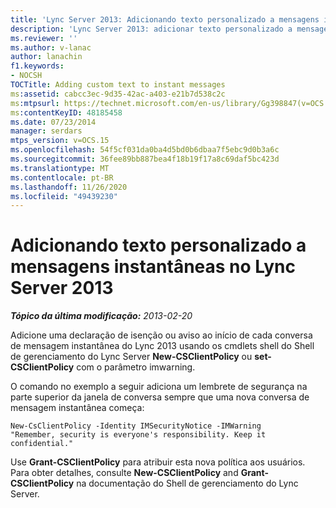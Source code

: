 ```yaml
---
title: 'Lync Server 2013: Adicionando texto personalizado a mensagens instantâneas'
description: 'Lync Server 2013: adicionar texto personalizado a mensagens instantâneas.'
ms.reviewer: ''
ms.author: v-lanac
author: lanachin
f1.keywords:
- NOCSH
TOCTitle: Adding custom text to instant messages
ms:assetid: cabcc3ec-9d35-42ac-a403-e21b7d538c2c
ms:mtpsurl: https://technet.microsoft.com/en-us/library/Gg398847(v=OCS.15)
ms:contentKeyID: 48185458
ms.date: 07/23/2014
manager: serdars
mtps_version: v=OCS.15
ms.openlocfilehash: 54f5cf031da0ba4d5bd0b6dbaa7f5ebc9d0b3a6c
ms.sourcegitcommit: 36fee89bb887bea4f18b19f17a8c69daf5bc423d
ms.translationtype: MT
ms.contentlocale: pt-BR
ms.lasthandoff: 11/26/2020
ms.locfileid: "49439230"
---
```

# <a name="adding-custom-text-to-instant-messages-in-lync-server-2013"></a>Adicionando texto personalizado a mensagens instantâneas no Lync Server 2013

<div data-xmlns="http://www.w3.org/1999/xhtml">

<div class="topic" data-xmlns="http://www.w3.org/1999/xhtml" data-msxsl="urn:schemas-microsoft-com:xslt" data-cs="https://msdn.microsoft.com/">

<div data-asp="https://msdn2.microsoft.com/asp">



</div>

<div id="mainSection">

<div id="mainBody">

<span> </span>

_**Tópico da última modificação:** 2013-02-20_

Adicione uma declaração de isenção ou aviso ao início de cada conversa de mensagem instantânea do Lync 2013 usando os cmdlets shell do Shell de gerenciamento do Lync Server **New-CSClientPolicy** ou **set-CSClientPolicy** com o parâmetro imwarning.

O comando no exemplo a seguir adiciona um lembrete de segurança na parte superior da janela de conversa sempre que uma nova conversa de mensagem instantânea começa:

    New-CsClientPolicy -Identity IMSecurityNotice -IMWarning 
    "Remember, security is everyone's responsibility. Keep it confidential."

Use **Grant-CSClientPolicy** para atribuir esta nova política aos usuários. Para obter detalhes, consulte **New-CSClientPolicy** and **Grant-CSClientPolicy** na documentação do Shell de gerenciamento do Lync Server.

</div>

<span> </span>

</div>

</div>

</div>

